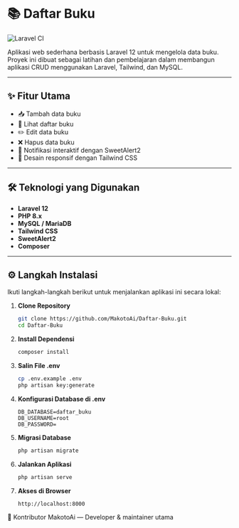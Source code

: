 # 📚 Daftar Buku

![Laravel CI](https://github.com/MakotoAi/Daftar-Buku/actions/workflows/laravel.yml/badge.svg)

Aplikasi web sederhana berbasis Laravel 12 untuk mengelola data buku.  
Proyek ini dibuat sebagai latihan dan pembelajaran dalam membangun aplikasi CRUD menggunakan Laravel, Tailwind, dan MySQL.

---

## ✨ Fitur Utama

- 📥 Tambah data buku
- 📄 Lihat daftar buku
- ✏️ Edit data buku
- ❌ Hapus data buku
- 💬 Notifikasi interaktif dengan SweetAlert2
- 📱 Desain responsif dengan Tailwind CSS

---

## 🛠️ Teknologi yang Digunakan

- **Laravel 12**
- **PHP 8.x**
- **MySQL / MariaDB**
- **Tailwind CSS**
- **SweetAlert2**
- **Composer**

---

## ⚙️ Langkah Instalasi

Ikuti langkah-langkah berikut untuk menjalankan aplikasi ini secara lokal:

1. **Clone Repository**
   ```bash
   git clone https://github.com/MakotoAi/Daftar-Buku.git
   cd Daftar-Buku

2. **Install Dependensi**
    ```bash
    composer install

3. **Salin File .env**
    ```bash
    cp .env.example .env
    php artisan key:generate

4. **Konfigurasi Database di .env**
    ```dotenv
    DB_DATABASE=daftar_buku
    DB_USERNAME=root
    DB_PASSWORD=

5. **Migrasi Database**
    ```bash
   php artisan migrate

5. **Jalankan Aplikasi**
    ```bash
   php artisan serve

5. **Akses di Browser**
    ```browser
   http://localhost:8000
   
👤 Kontributor
MakotoAi — Developer & maintainer utama
